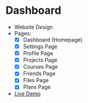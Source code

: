 # Dashboard
* Website Design
* Pages:
  * [x] Dashboard (Homepage)
  * [x] Settings Page
  * [x] Profile Page
  * [x] Projects Page
  * [x] Courses Page
  * [x] Friends Page
  * [x] Files Page
  * [x] Plans Page
* [Live Demo](#)